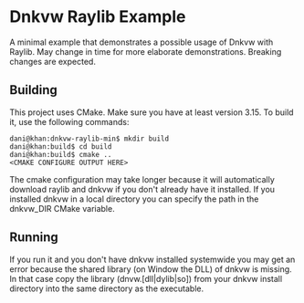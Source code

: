 # Dnkvw Raylib Example

A minimal example that demonstrates a possible usage of Dnkvw with Raylib.
May change in time for more elaborate demonstrations.
Breaking changes are expected.

## Building

This project uses CMake. Make sure you have at least version 3.15.
To build it, use the following commands:
```console
dani@khan:dnkvw-raylib-min$ mkdir build
dani@khan:build$ cd build
dani@khan:build$ cmake ..
<CMAKE CONFIGURE OUTPUT HERE>
```

The cmake configuration may take longer because it will automatically download raylib and dnkvw if you don't already have it installed.
If you installed dnkvw in a local directory you can specify the path in the dnkvw_DIR CMake variable.

## Running

If you run it and you don't have dnkvw installed systemwide you may get an error because the shared library (on Window the DLL) of dnkvw is missing.
In that case copy the library (dnvw.\[dll|dylib|so\]) from your dnkvw install directory into the same directory as the executable.
